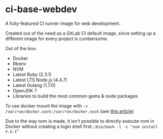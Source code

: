 # ci-base-webdev

A fully-featured CI runner image for web development.

Created out of the need as a GitLab CI default image, since setting up a different image for every project is cumbersome.

Out of the box:
- Docker
- Rbenv
- NVM
- Latest Ruby (2.3.1)
- Latest LTS Node.js (4.4.7)
- Latest Golang (1.7.0)
- OpenJDK 7
- Libraries to build the most common gems & node packages


To use docker mount the image with `-v /var/run/docker.sock:/var/run/docker.sock` (see [this article](https://jpetazzo.github.io/2015/09/03/do-not-use-docker-in-docker-for-ci/))


Due to the way nvm is made, it isn't possible to directly execute nvm in Docker without creating a login shell first: `/bin/bash -l -c "nvm install x.y.z"`

